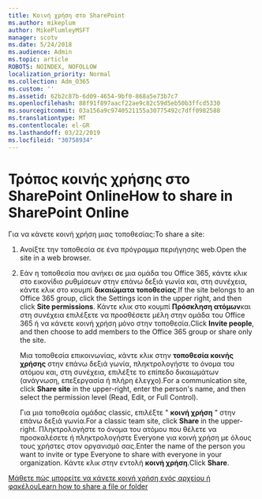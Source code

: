 ```yaml
---
title: Κοινή χρήση στο SharePoint
ms.author: mikeplum
author: MikePlumleyMSFT
manager: scotv
ms.date: 5/24/2018
ms.audience: Admin
ms.topic: article
ROBOTS: NOINDEX, NOFOLLOW
localization_priority: Normal
ms.collection: Adm_O365
ms.custom: ''
ms.assetid: 62b2c87b-6d09-4654-9bf0-868a5e73b7c7
ms.openlocfilehash: 88f91f897aacf22ae9c82c59d5eb50b3ffcd5330
ms.sourcegitcommit: 03a156a9c9740521155a30775492c7dff0982588
ms.translationtype: MT
ms.contentlocale: el-GR
ms.lasthandoff: 03/22/2019
ms.locfileid: "30758934"
---
```

# <a name="how-to-share-in-sharepoint-online"></a><span data-ttu-id="28873-102">Τρόπος κοινής χρήσης στο SharePoint Online</span><span class="sxs-lookup"><span data-stu-id="28873-102">How to share in SharePoint Online</span></span>

<span data-ttu-id="28873-103">Για να κάνετε κοινή χρήση μιας τοποθεσίας:</span><span class="sxs-lookup"><span data-stu-id="28873-103">To share a site:</span></span>
  
1. <span data-ttu-id="28873-104">Ανοίξτε την τοποθεσία σε ένα πρόγραμμα περιήγησης web.</span><span class="sxs-lookup"><span data-stu-id="28873-104">Open the site in a web browser.</span></span>
    
2. <span data-ttu-id="28873-105">Εάν η τοποθεσία που ανήκει σε μια ομάδα του Office 365, κάντε κλικ στο εικονίδιο ρυθμίσεων στην επάνω δεξιά γωνία και, στη συνέχεια, κάντε κλικ στο κουμπί **δικαιώματα τοποθεσίας**.</span><span class="sxs-lookup"><span data-stu-id="28873-105">If the site belongs to an Office 365 group, click the Settings icon in the upper right, and then click **Site permissions**.</span></span> <span data-ttu-id="28873-106">Κάντε κλικ στο κουμπί **Πρόσκληση ατόμων**και στη συνέχεια επιλέξετε να προσθέσετε μέλη στην ομάδα του Office 365 ή να κάνετε κοινή χρήση μόνο στην τοποθεσία.</span><span class="sxs-lookup"><span data-stu-id="28873-106">Click **Invite people**, and then choose to add members to the Office 365 group or share only the site.</span></span> 
    
    <span data-ttu-id="28873-107">Μια τοποθεσία επικοινωνίας, κάντε κλικ στην **τοποθεσία κοινής χρήσης** στην επάνω δεξιά γωνία, πληκτρολογήστε το όνομα του ατόμου και, στη συνέχεια, επιλέξτε το επίπεδο δικαιωμάτων (ανάγνωση, επεξεργασία ή πλήρη έλεγχο).</span><span class="sxs-lookup"><span data-stu-id="28873-107">For a communication site, click **Share site** in the upper-right, enter the person's name, and then select the permission level (Read, Edit, or Full Control).</span></span> 
    
    <span data-ttu-id="28873-108">Για μια τοποθεσία ομάδας classic, επιλέξτε " **κοινή χρήση** " στην επάνω δεξιά γωνία.</span><span class="sxs-lookup"><span data-stu-id="28873-108">For a classic team site, click **Share** in the upper-right.</span></span> <span data-ttu-id="28873-109">Πληκτρολογήστε το όνομα του ατόμου που θέλετε να προσκαλέσετε ή πληκτρολογήστε Everyone για κοινή χρήση με όλους τους χρήστες στον οργανισμό σας.</span><span class="sxs-lookup"><span data-stu-id="28873-109">Enter the name of the person you want to invite or type Everyone to share with everyone in your organization.</span></span> <span data-ttu-id="28873-110">Κάντε κλικ στην εντολή **κοινή χρήση**.</span><span class="sxs-lookup"><span data-stu-id="28873-110">Click **Share**.</span></span>
    
[<span data-ttu-id="28873-111">Μάθετε πώς μπορείτε να κάνετε κοινή χρήση ενός αρχείου ή φακέλου</span><span class="sxs-lookup"><span data-stu-id="28873-111">Learn how to share a file or folder</span></span>](https://go.microsoft.com/fwlink/?linkid=511430)
  

